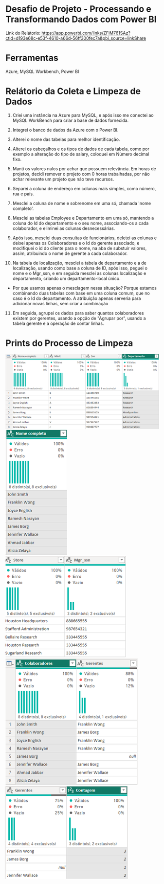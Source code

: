 
# Desafio de Projeto - Processando e Transformando Dados com Power BI

Link do Relátorio:
https://app.powerbi.com/links/ZFiM761SAz?ctid=d193e68c-e53f-4610-a66d-56ff300fec7a&pbi_source=linkShare

# Ferramentas
Azure, MySQL Workbench, Power BI

# Relátorio da Coleta e Limpeza de Dados
1. Criei uma instância na Azure para MySQL, e após isso me conectei ao MySQL WorkBench para criar a base de dados fornecida.

2. Integrei o banco de dados da Azure com o Power BI.

3. Alterei o nome das tabelas para melhor identificação.

4. Alterei os cabeçalhos e os tipos de dados de cada tabela, como por exemplo a alteração do tipo de salary, coloquei em Número decimal fixo.

5. Manti os valores nulos por achar que possuem relevância. Em horas de projetos, decidi remover o projeto com 0 horas trabalhadas, por não achar relevante um projeto que não teve recursos.

6. Separei a coluna de endereço em colunas mais simples, como número, rua e país.

7. Mesclei a coluna de nome e sobrenome em uma só, chamada 'nome completo'.

8. Mesclei as tabelas Employee e Departamento em uma só, mantendo a coluna do Id do departamento e o seu nome, associando-os a cada colaborador, e eliminei as colunas desnecessárias.

9. Após isso, mesclei duas consultas de funcionários, deletei as colunas e deixei apenas os Colaboradores e o Id do gerente associado, e modifiquei o id do cliente para o nome, na aba de substuir valores, assim, atribuindo o nome de gerente a cada colaborador.

10. Na tabela de localização, mesclei a tabela de departamento e a de localização, usando como base a coluna de ID, após isso, peguei o nome e o Mgr_ssn, e em seguida mesclei as colunas localização e departamento, criando um departamento-local único.

- Por que usamos apenas o mesclagem nessa situação?
Porque estamos combinando duas tabelas com base em uma coluna comum, que no caso é o Id do departamento. A atribuição apenas serveria para adicionar novas linhas, sem criar a combinação

11. Em seguida, agrupei os dados para saber quantos colaboradores existem por gerentes, usando a opção de "Agrupar por", usando a tabela gerente e a operação de contar linhas.

# Prints do Processo de Limpeza

![print01](https://github.com/devVHP/Desafio-de-Projeto---Processando-e-Transformando-Dados-com-Power-BI/blob/main/Prints/Captura%20de%20tela%202024-05-09%20174506.png?raw=true)
![print02](https://github.com/devVHP/Desafio-de-Projeto---Processando-e-Transformando-Dados-com-Power-BI/blob/main/Prints/Captura%20de%20tela%202024-05-09%20174528.png?raw=true)
![print03](https://github.com/devVHP/Desafio-de-Projeto---Processando-e-Transformando-Dados-com-Power-BI/blob/main/Prints/Captura%20de%20tela%202024-05-09%20174539.png?raw=true)
![print04](https://github.com/devVHP/Desafio-de-Projeto---Processando-e-Transformando-Dados-com-Power-BI/blob/main/Prints/Captura%20de%20tela%202024-05-09%20174449.png?raw=true)
![print05](https://github.com/devVHP/Desafio-de-Projeto---Processando-e-Transformando-Dados-com-Power-BI/blob/main/Prints/Captura%20de%20tela%202024-05-09%20174738.png?raw=true)